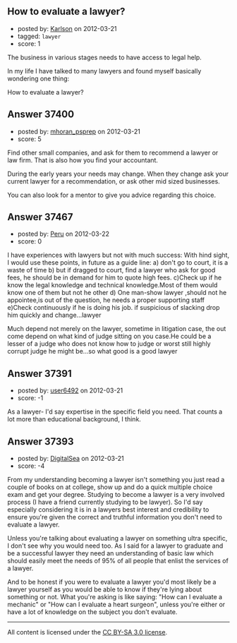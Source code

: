 ## How to evaluate a lawyer?

- posted by: [Karlson](https://stackexchange.com/users/-1/15252-karlson) on 2012-03-21
- tagged: `lawyer`
- score: 1

The business in various stages needs to have access to legal help.

In my life I have talked to many lawyers and found myself basically wondering one thing:

How to evaluate a lawyer?


## Answer 37400

- posted by: [mhoran_psprep](https://stackexchange.com/users/-1/15626-mhoran-psprep) on 2012-03-21
- score: 5

Find other small companies, and ask for them to  recommend a lawyer or law firm. That is also how you find your accountant. 

During the early years your needs may change. When they change ask your current lawyer for a recommendation, or ask other mid sized businesses.

You can also look for a mentor to give you advice regarding this choice.


## Answer 37467

- posted by: [Peru](https://stackexchange.com/users/-1/17112-peru) on 2012-03-22
- score: 0

I have experiences with lawyers but not with much success:
With hind sight, I would use these points, in future as a guide line:
a) don't go to court, it is a waste of time
b) but if dragged to court, find a lawyer who ask for good fees, he should be in demand for him to quote high fees.
c)Check up if he know the legal knowledge and technical knowledge.Most of them would know one of them but not he other
d) One man-show lawyer ,should not he appointee,is out of the question, he needs a proper supporting staff
e)Check continuously if he is doing his job. if suspicious of slacking drop him quickly and change...lawyer

Much depend not merely on the lawyer, sometime in litigation case, the out come depend on what kind of judge sitting on you case.He could be a lesser of a judge who does not know how to judge or worst still highly corrupt judge he might be...so what good is a good lawyer


## Answer 37391

- posted by: [user6492](https://stackexchange.com/users/-1/6492-user6492) on 2012-03-21
- score: -1

As a lawyer- I'd say expertise in the specific field you need.  That counts a lot more than educational background, I think.  


## Answer 37393

- posted by: [DigitalSea](https://stackexchange.com/users/-1/7816-digitalsea) on 2012-03-21
- score: -4

From my understanding becoming a lawyer isn't something you just read a couple of books on at college, show up and do a quick multiple choice exam and get your degree. Studying to become a lawyer is a very involved process (I have a friend currently studying to be lawyer). So I'd say especially considering it is in a lawyers best interest and credibility to ensure you're given the correct and truthful information you don't need to evaluate a lawyer.

Unless you're talking about evaluating a lawyer on something ultra specific, I don't see why you would need too. As I said for a lawyer to graduate and be a successful lawyer they need an understanding of basic law which should easily meet the needs of 95% of all people that enlist the services of a lawyer.

And to be honest if you were to evaluate a lawyer you'd most likely be a lawyer yourself as you would be able to know if they're lying about something or not. What you're asking is like saying: "How can I evaluate a mechanic" or "How can I evaluate a heart surgeon", unless you're either or have a lot of knowledge on the subject you don't evaluate.



---

All content is licensed under the [CC BY-SA 3.0 license](https://creativecommons.org/licenses/by-sa/3.0/).
